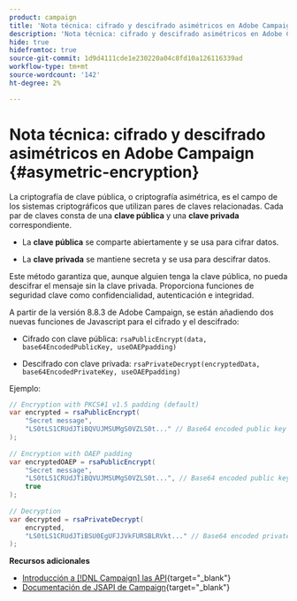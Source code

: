 ```yaml
---
product: campaign
title: 'Nota técnica: cifrado y descifrado asimétricos en Adobe Campaign'
description: 'Nota técnica: cifrado y descifrado asimétricos en Adobe Campaign'
hide: true
hidefromtoc: true
source-git-commit: 1d9d4111cde1e230220a04c8fd10a126116339ad
workflow-type: tm+mt
source-wordcount: '142'
ht-degree: 2%

---
```


# Nota técnica: cifrado y descifrado asimétricos en Adobe Campaign {#asymetric-encryption}

La criptografía de clave pública, o criptografía asimétrica, es el campo de los sistemas criptográficos que utilizan pares de claves relacionadas. Cada par de claves consta de una **clave pública** y una **clave privada** correspondiente.

* La **clave pública** se comparte abiertamente y se usa para cifrar datos.

* La **clave privada** se mantiene secreta y se usa para descifrar datos.

Este método garantiza que, aunque alguien tenga la clave pública, no pueda descifrar el mensaje sin la clave privada. Proporciona funciones de seguridad clave como confidencialidad, autenticación e integridad.

A partir de la versión 8.8.3 de Adobe Campaign, se están añadiendo dos nuevas funciones de Javascript para el cifrado y el descifrado:

* Cifrado con clave pública: `rsaPublicEncrypt(data, base64EncodedPublicKey, useOAEPpadding)`

* Descifrado con clave privada: `rsaPrivateDecrypt(encryptedData, base64EncodedPrivateKey, useOAEPpadding)`


Ejemplo:

```Java
// Encryption with PKCS#1 v1.5 padding (default)
var encrypted = rsaPublicEncrypt(
    "Secret message",
    "LS0tLS1CRUdJTiBQVUJMSUMgS0VZLS0t..." // Base64 encoded public key
);
 
// Encryption with OAEP padding
var encryptedOAEP = rsaPublicEncrypt(
    "Secret message",
    "LS0tLS1CRUdJTiBQVUJMSUMgS0VZLS0t...", // Base64 encoded public key
    true
);
 
// Decryption
var decrypted = rsaPrivateDecrypt(
    encrypted,
    "LS0tLS1CRUdJTiBSU0EgUFJJVkFURSBLRVkt..." // Base64 encoded private key
);
```

**Recursos adicionales**

* [Introducción a [!DNL Campaign] las API](https://experienceleague.adobe.com/es/docs/campaign/campaign-v8/developer/api){target="_blank"}
* [Documentación de JSAPI de Campaign](https://experienceleague.adobe.com/developer/campaign-api/api/p-1.html?lang=es){target="_blank"}
